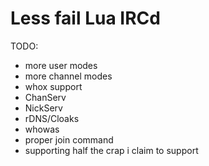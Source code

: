 Less fail Lua IRCd
=====
TODO:
+	more user modes
+	more channel modes
+	whox support
+	ChanServ
+	NickServ
+	rDNS/Cloaks
+	whowas
+	proper join command
+	supporting half the crap i claim to support